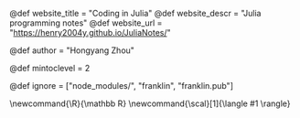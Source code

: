 <!--
Add here global page variables to use throughout your
website.
The website_* must be defined for the RSS to work
-->
@def website_title = "Coding in Julia"
@def website_descr = "Julia programming notes"
@def website_url   = "https://henry2004y.github.io/JuliaNotes/"

@def author = "Hongyang Zhou"

@def mintoclevel = 2

<!--
Add here files or directories that should be ignored by Franklin, otherwise
these files might be copied and, if markdown, processed by Franklin which
you might not want. Indicate directories by ending the name with a `/`.
-->
@def ignore = ["node_modules/", "franklin", "franklin.pub"]

<!--
Add here global latex commands to use throughout your
pages. It can be math commands but does not need to be.
For instance:
* \newcommand{\phrase}{This is a long phrase to copy.}
-->
\newcommand{\R}{\mathbb R}
\newcommand{\scal}[1]{\langle #1 \rangle}

